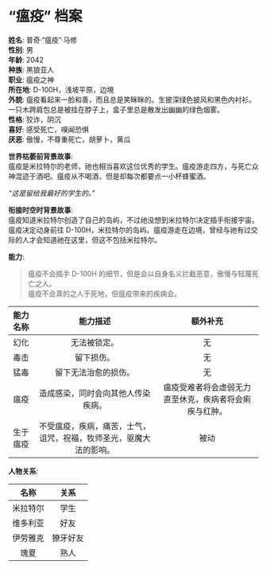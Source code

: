 # “瘟疫” 档案

**姓名**: 普奇·“瘟疫”·马修  
**性别**: 男  
**年龄**: 2042  
**种族**: 黑狼亚人  
**职业**: 瘟疫之神  
**所在地**: D-100H，浅坡平原，边境  
**外貌**: 瘟疫看起来一脸和善，而且总是笑眯眯的。生披深绿色披风和黑色内衬衫。一只木跨肩包总是被挂在脖子上，盒子里总是散发出幽幽的绿色烟雾。  
**性格**: 狡诈，阴沉  
**喜好**: 感受死亡，嗅闻恐惧  
**厌恶**: 傲慢，不尊重死亡，胡萝卜，黄瓜  

**世界枯萎前背景故事**:  
瘟疫是米拉特尔的老师，祂也相当喜欢这位优秀的学生。瘟疫游走四方，与死亡众神混迹于酒吧。瘟疫从不喝酒，但是却每次都要点一小杯蜂蜜酒。  

*“这是留给我最好的学生的。”*

**衔接时空时背景故事**:  
瘟疫知道米拉特尔创造了自己的岛屿，不过祂没想到米拉特尔决定插手衔接宇宙。瘟疫决定动身前往 D-100H，米拉特尔的岛屿。瘟疫游走在边境，曾经与祂有过交际的人才会知道祂在这里，但这不包括米拉特尔。


**能力**:

> 瘟疫不会插手 D-100H 的细节，但是会以自身名义拦截恶意，傲慢与轻蔑死亡之人。  
> 瘟疫不会真的之人于死地，但瘟疫带来的疾病会。

| 能力名称 |                              能力描述                              |                        额外补充                        |
| :------: | :----------------------------------------------------------------: | :----------------------------------------------------: |
|   幻化   |                            无法被锁定。                            |                           无                           |
|   毒击   |                             留下损伤。                             |                           无                           |
|   猛毒   |                        留下无法治愈的损伤。                        |                           无                           |
|   瘟疫   |                 造成感染，同时会向其他人传染疾病。                 | 瘟疫受难者将会虚弱无力直至休克，疾病者将会痢疾与红肿。 |
| 生于瘟疫 | 不受瘟疫，疾病，痛苦，士气，诅咒，祝福，牧师圣光，驱魔大法的影响。 |                          被动                          |

**人物关系**:

|   名称   |   关系   |
| :------: | :------: |
| 米拉特尔 |   学生   |
| 维多利亚 |   好友   |
| 伊劳雅克 | 獠牙好友 |
|   瑰夏   |   熟人   |


